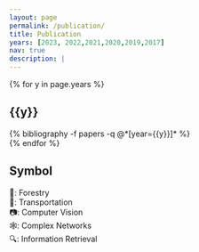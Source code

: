 ```yaml
---
layout: page
permalink: /publication/
title: Publication
years: [2023, 2022,2021,2020,2019,2017]
nav: true
description: |
---
```

<div class="publications">

{% for y in page.years %}
<div name="pub" id="{{y}}">
  <h2 class="year" >{{y}}</h2>
  {% bibliography -f papers -q @*[year={{y}}]* %}
</div>
{% endfor %}

<h2 class="year" name = "symbol" >Symbol</h2>
<div class="row">
  <div class="col-sm-1">
  </div>
  <div class="col-sm-10">
    <div class="row">
      <div class='col-sm-6'>
      🌳: Forestry
      </div>
      <div class='col-sm-6'>
      🚥: Transportation
      </div>
      <div class='col-sm-6'>
      📷: Computer Vision
      </div>
      <div class='col-sm-6'>
      🕸️: Complex Networks
      </div>
      <div class='col-sm-6'>
       🔍: Information Retrieval
      </div>
     
  </div>
  <div class="col-sm-1">
  </div>
</div>
</div>
